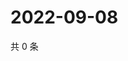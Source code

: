 # 2022-09-08

共 0 条

<!-- BEGIN WEIBO -->
<!-- 最后更新时间 Thu Sep 08 2022 17:07:15 GMT+0800 (China Standard Time) -->

<!-- END WEIBO -->
